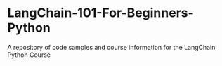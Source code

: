 # LangChain-101-For-Beginners-Python
A repository of code samples and course information for the LangChain Python Course
